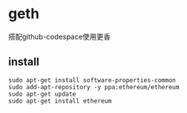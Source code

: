 # geth

搭配github-codespace使用更香


## install
```shell
sudo apt-get install software-properties-common
sudo add-apt-repository -y ppa:ethereum/ethereum
sudo apt-get update
sudo apt-get install ethereum
```

